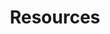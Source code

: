 ---
title: Resources
type: landing

sections:
  - block: collection
    id: posts
    content:
      title: Resources
      subtitle: 'for EO group'
      text: 'Collection of links and how-tos for the group. <hr>'
      # Choose how many pages you would like to display (0 = all pages)
      count: 0
      # Filter on criteria
      filters:
        # The folders to display content from
        folders:
          - documents
        author: ""
        category: ""
        tag: ""
        publication_type: ""
        featured_only: false
        exclude_featured: false
        exclude_future: false
        exclude_past: false
      # Choose how many pages you would like to offset by
      # Useful if you wish to show the first item in the Featured widget
      offset: 0
      # Field to sort by, such as Date or Title
      sort_by: weight
      sort_ascending: true
    design:
      # Choose a listing view
      view: list
      columns: '2'
  - block: markdown
    content:
      title: Teaching
      subtitle: by the EO group
      text: 'The Experimental Oceanography group is part of the Institut für Meereskunde at the Universität Hamburg. We teach on the BSc in Geophysics/Oceanography and MSc in Ocean and Climate Physics. More information about the degree programs is available [here](https://www.ifm.uni-hamburg.de/en/education.html).

      Topics include:

      - Measurement methods. Instruments and platforms (in situ and remote sensing), and analysis techniques (programming) – lectures + training

      - Fieldwork training. Planning, experience, analysing data and presenting results – lectures, seminars + training

      - Rotating table and wind/wave tank – demonstrations + practical
      
      - Supervising student projects. Please contact us for information about projects supervised or co-supervised by the EO group. – research
      
      - Research cruises. Occasionally, by arrangement – practical'
    design:
      columns: 1
      spacing:
        # Customize the section spacing. Order is top, right, bottom, left.
        padding: ['20px', '0', '20px', '0']
  - block: accomplishments
    content:
      title: SuSe24
      subtitle: 'Courses led by EO group'
      text: ''
      # Date format: https://wowchemy.com/docs/customization/#date-format
      date_format: Jan 2006
      # Accomplishments.
      #   Add/remove as many `items` blocks below as you like.
      #   `title`, `organization`, and `date_start` are the required parameters.
      #   Leave other parameters empty if not required.
      #   Begin multi-line descriptions with YAML's `|2-` multi-line prefix.
      items:
        - title: MSc Seagoing Oceanography
          date_end: '2024-07-15'
          date_start: '2024-04-01'
          description: '- Instructor: Eleanor Frajka-Williams

          - Details: 6 credit points. Offered bi-annually.'
          icon: UHH
          organization: Universität Hamburg
          organization_url: https://www.ifm.uni-hamburg.de/en/education/master.html
          url: 'https://eleanorfrajka.com/teaching/seaocean/'
        - title: BSc Regional Oceanography
          date_end: '2024-07-15'
          date_start: '2024-04-01'
          description: '- Content: An introduction to oceans around the world, how they are described and typical processes.

          - Instructor: Eleanor Frajka-Williams'
          icon: UHH
          organization: Universität Hamburg
          organization_url: https://www.ifm.uni-hamburg.de/en/education/bachelor.html
          url: ''
        - title: BSc Seepraktikum
          date_start: '2024-04-01'
          date_end: '2024-07-15'
          description: '- Instructors: Martin Gade (lead), Eleanor Frajka-Williams, Niels Fuchs. 
          
          - Fieldwork course with excursion on the R/V Prandtl.  *Note that participation in Messmethoden & Fernerkundung is a prerequisite.*'
          icon: UHH
          organization: Universität Hamburg
          organization_url: https://www.ifm.uni-hamburg.de/en/education/bachelor.html
          author: "Martin Gade"
          url: ''
    design:
      # Choose how many columns the section has. Valid values: '1' or '2'.
      columns: '2'
      spacing:
        # Customize the section spacing. Order is top, right, bottom, left.
        padding: ['20px', '0', '20px', '0']
  - block: accomplishments
    content:
      title: WiSe23/24
      subtitle: 'Courses led by EO group'
      text: ''
      # Date format: https://wowchemy.com/docs/customization/#date-format
      date_format: Jan 2006
      # Accomplishments.
      #   Add/remove as many `items` blocks below as you like.
      #   `title`, `organization`, and `date_start` are the required parameters.
      #   Leave other parameters empty if not required.
      #   Begin multi-line descriptions with YAML's `|2-` multi-line prefix.
      items:
        - title: BSc Messmethoden & Fernerkundung
          date_end: '2024-01-31'
          date_start: '2023-10-01'
          description: '- Instructors: Martin Gade, Eleanor Frajka-Williams, Dirk Notz
          
          - Content: Observational methods including in situ instrumentation and satellite earth observation'
          icon: UHH
          organization: Universität Hamburg
          organization_url: https://www.ifm.uni-hamburg.de/en/education/bachelor.html
          url: 'https://wiki.cen.uni-hamburg.de/ifm/MessFern_V'
        - title: BSc Ocean exercises
          date_end: '2024-03-22'
          date_start: '2024-03-18'
          description: '- Instructors: Eleanor Frajka-Williams, Dagmar Hainbucher
          
          - Laboratory and field exercises for oceanography.  Taught as a 2-week block course during the semester break.'
          icon: UHH
          organization: Universität Hamburg
          organization_url: https://www.ifm.uni-hamburg.de/en/education/bachelor.html
          url: ''
    design:
      # Choose how many columns the section has. Valid values: '1' or '2'.
      columns: '2'  
      spacing:
        # Customize the section spacing. Order is top, right, bottom, left.
        padding: ['20px', '0', '20px', '0']
  - block: markdown
    content:
      title: Fieldwork gallery
      subtitle: ''
      text: |-
        {{< gallery album="terific1" >}}
        <br>
        [SEE ALL GALLERIES >](../galleries/)
    design:
      columns: '2'
---